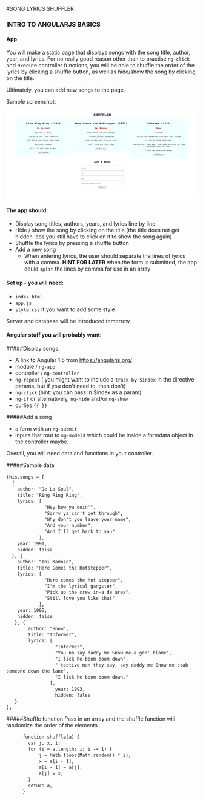 #SONG LYRICS SHUFFLER

### INTRO TO ANGULARJS BASICS

#### App

You will make a static page that displays songs with the song title, author, year, and lyrics. For no really good reason other than to practise `ng-click` and execute controller functions, you will be able to shuffle the order of the lyrics by clicking a shuffle button, as well as hide/show the song by clicking on the title.

Ultimately, you can add new songs to the page.

Sample screenshot:

![](screenshot.png)
#### The app should:
- Display song titles, authors, years, and lyrics line by line
- Hide / show the song by clicking on the title (the title does not get hidden 'cos you still have to click on it to show the song again)
- Shuffle the lyrics by pressing a shuffle button
- Add a new song
	- When entering lyrics, the user should separate the lines of lyrics with a comma. **HINT FOR LATER** when the form is submitted, the app could `split` the lines by comma for use in an array  

#### Set up - you will need:
- `index.html`
- `app.js`
- `style.css` if you want to add some style

Server and database will be introduced tomorrow


#### Angular stuff you will probably want:

#####Display songs
- A link to Angular 1.5 from https://angularjs.org/
- module / `ng-app`
- controller / `ng-controller`
- `ng-repeat` ( you might want to include a `track by $index` in the directive params, but if you don't need to, then don't)
- `ng-click` (hint: you can pass in $index as a param)
- `ng-if` or alternatively, `ng-hide` and/or `ng-show`
- curlies `{{ }}`

#####Add a song
- a form with an `ng-submit`
- inputs that rout to `ng-model`s which could be inside a formdata object in the controller maybe.


Overall, you will need data and functions in your controller.

#####Sample data

```
this.songs = [ 
  {
	author: "De La Soul",
    title: "Ring Ring Ring",
	lyrics: [
		      "Hey how ya doin'",
	          "Sorry ya can't get through",
			  "Why don't you leave your name",
			  "And your number",
			  "And I'll get back to you"
			],
	year: 1991,
	hidden: false
  }, {
	author: "Ini Kamoze",
	title: "Here Comes the Hotstepper",
	lyrics: [
			  "Here comes the hot stepper",
			  "I'm the lyrical gangster",
			  "Pick up the crew in-a de area",
			  "Still love you like that"
	        ],
	year: 1995,
	hidden: false
   }, {
		author: "Snow",
		title: "Informer",
		lyrics: [
				  "Informer",
				  "You no say daddy me Snow me-a gon' blame",
				  "I lick he boom boom down",
				  "'tective man they say, say daddy me Snow me stab someone down the lane",
			      "I lick he boom boom down."
			    ],
				  year: 1993,
				  hidden: false
   }
];
```

#####Shuffle function
Pass in an array and the shuffle function will randomize the order of the elements

```
	  function shuffle(a) {
	    var j, x, i;
	    for (i = a.length; i; i -= 1) {
	        j = Math.floor(Math.random() * i);
	        x = a[i - 1];
	        a[i - 1] = a[j];
	        a[j] = x;
	    }
    	return a;
	  }
```





	

